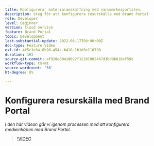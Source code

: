 ```yaml
---
title: Konfigurerar materialanskaffning med varumärkesportalen.
description: Steg för att konfigurera resurskälla med Brand Portal
role: Developer
level: Beginner
version: Cloud Service
feature: Brand Portal
topic: Development
last-substantial-update: 2022-06-17T00:00:00Z
doc-type: Feature Video
exl-id: 4f5c1e04-8b98-454c-b410-1b1d0e110798
duration: 165
source-git-commit: af928e60410022f12207082467d3bd9b818af59d
workflow-type: tm+mt
source-wordcount: '36'
ht-degree: 0%

---
```


# Konfigurera resurskälla med Brand Portal

*I den här videon går vi igenom processen med att konfigurera medieinköpen med Brand Portal.*

>[!VIDEO](https://video.tv.adobe.com/v/335451?quality=12&learn=on)
